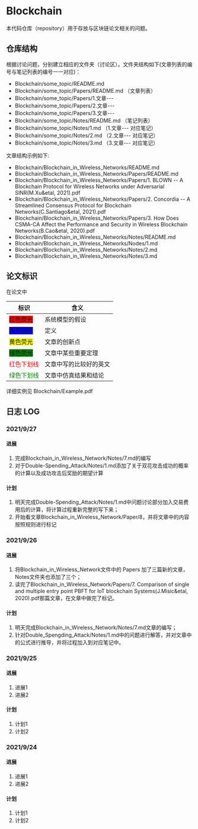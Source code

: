 # Blockchain

本代码仓库（repository）用于存放与区块链论文相关的问题。

## 仓库结构

根据讨论问题，分别建立相应的文件夹（讨论区）。文件夹结构如下(文章列表的编号与笔记列表的编号一一对应)：

* Blockchain/some_topic/README.md
* Blockchain/some_topic/Papers/README.md  （文章列表）
* Blockchain/some_topic/Papers/1.文章---
* Blockchain/some_topic/Papers/2.文章---
* Blockchain/some_topic/Papers/3.文章---
* Blockchain/some_topic/Notes/README.md  （笔记列表）
* Blockchain/some_topic/Notes/1.md  （1.文章--- 对应笔记）
* Blockchain/some_topic/Notes/2.md  （2.文章--- 对应笔记）
* Blockchain/some_topic/Notes/3.md  （3.文章--- 对应笔记）

文章结构示例如下:

* Blockchain/Blockchain_in_Wireless_Networks/README.md
* Blockchain/Blockchain_in_Wireless_Networks/Papers/README.md
* Blockchain/Blockchain_in_Wireless_Networks/Papers/1. BLOWN -- A Blockchain Protocol for Wireless Networks under Adversarial SINR(M.Xu&etal, 2021).pdf
* Blockchain/Blockchain_in_Wireless_Networks/Papers/2. Concordia -- A Streamlined Consensus Protocol for Blockchain Networks(C.Santiago&etal, 2021).pdf
* Blockchain/Blockchain_in_Wireless_Networks/Papers/3. How Does CSMA-CA Affect the Performance and Security in Wireless Blockchain Networks(B.Cao&etal, 2020).pdf
* Blockchain/Blockchain_in_Wireless_Networks/Notes/README.md
* Blockchain/Blockchain_in_Wireless_Networks/Nodes/1.md
* Blockchain/Blockchain_in_Wireless_Networks/Notes/2.md
* Blockchain/Blockchain_in_Wireless_Networks/Notes/3.md


## 论文标识

在论文中

| 标识 | 含义 |
| ----------- | ----------- |
| <font style="background: red">红色荧光</font> | 系统模型的假设 |
| <font style="background: blue">蓝色荧光</font> | 定义 |
| <font style="background: yellow">黄色荧光</font> | 文章的创新点 |
| <font style="background: green">绿色荧光</font> | 文章中某些重要定理 |
| <font color=Red>红色下划线</font> | 文章中写的比较好的英文 |
| <font color=Green>绿色下划线</font> | 文章中仿真结果和结论 |

详细实例见 Blockchain/Example.pdf

## 日志 LOG


### 2021/9/27

#### 进展
1. 完成Blockchain_in_Wireless_Network/Notes/7.md的编写
2. 对于Double-Spending_Attack/Notes/1.md添加了关于双花攻击成功的概率的计算以及成功攻击后奖励的期望计算

#### 计划
1. 明天完成Double-Spending_Attack/Notes/1.md中问题讨论部分加入交易费用后的计算，将计算过程重新完整的写下来；
2. 开始看文章Blockchain_in_Wireless_Network/Paper/8，并将文章中的内容按照规则进行标记


### 2021/9/26

#### 进展
1. 将Blockchain_in_Wireless_Network文件中的 Papers 加了三篇新的文章，Notes文件夹也添加了三个； 
2. 读完了Blockchain_in_Wireless_Network/Papers/7. Comparison of single and multiple entry point PBFT for IoT blockchain Systems(J.Misic&etal, 2020).pdf那篇文章，在文章中做完了标记。

#### 计划
1. 明天完成Blockchain_in_Wireless_Network/Notes/7.md文章的编写；
2. 针对Double_Spengding_Attack/Notes/1.md中的问题进行解答，并对文章中的公式进行推导，并将过程加入到对应笔记中。


### 2021/9/25

#### 进展
1. 进展1 
2. 进展2

#### 计划
1. 计划1
2. 计划2


### 2021/9/24

#### 进展
1. 进展1 
2. 进展2

#### 计划
1. 计划1
2. 计划2
